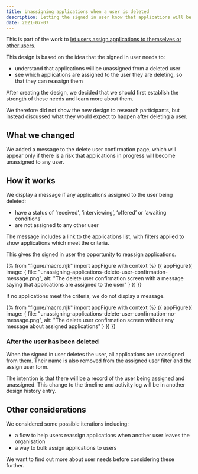 ```yaml
---
title: Unassigning applications when a user is deleted
description: Letting the signed in user know that applications will be unassigned if they delete a user from an organisation
date: 2021-07-07
---
```


This is part of the work to [let users assign applications to themselves or other users](/manage-teacher-training-applications/assigning-applications-to-users/).

This design is based on the idea that the signed in user needs to: 

- understand that applications will be unassigned from a deleted user
- see which applications are assigned to the user they are deleting, so that they can reassign them

After creating the design, we decided that we should first establish the strength of these needs and learn more about them. 

We therefore did not show the new design to research participants, but instead discussed what they would expect to happen after deleting a user.

## What we changed

We added a message to the delete user confirmation page, which will appear only if there is a risk that applications in progress will become unassigned to any user. 

## How it works

We display a message if any applications assigned to the user being deleted: 

- have a status of ‘received’, ‘interviewing’, ‘offered’ or ‘awaiting conditions’ 
- are not assigned to any other user

The message includes a link to the applications list, with filters applied to show applications which meet the criteria. 

This gives the signed in user the opportunity to reassign applications.

{% from "figure/macro.njk" import appFigure with context %}
{{ appFigure({
  image: {
    file: "unassigning-applications-delete-user-confirmation-message.png",
    alt: "The delete user confirmation screen with a message saying that applications are assigned to the user"
  }
}) }}

If no applications meet the criteria, we do not display a message.

{% from "figure/macro.njk" import appFigure with context %}
{{ appFigure({
  image: {
    file: "unassigning-applications-delete-user-confirmation-no-message.png",
    alt: "The delete user confirmation screen without any message about assigned applications"
  }
}) }}

### After the user has been deleted

When the signed in user deletes the user, all applications are unassigned from them. Their name is also removed from the assigned user filter and the assign user form.

The intention is that there will be a record of the user being assigned and unassigned. This change to the timeline and activity log will be in another design history entry.

## Other considerations

We considered some possible iterations including:

- a flow to help users reassign applications when another user leaves the organisation
- a way to bulk assign applications to users

We want to find out more about user needs before considering these further.